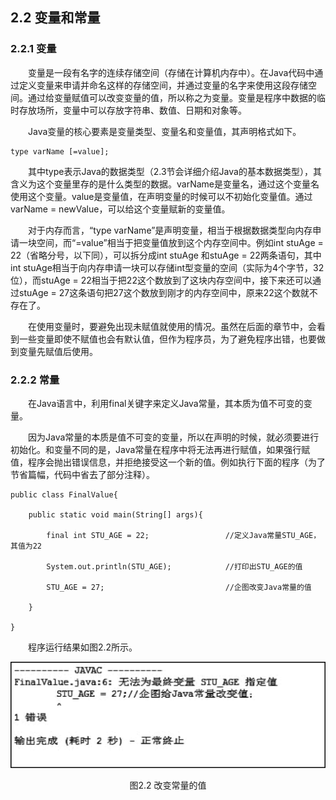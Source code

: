 ##  2.2  变量和常量  
###  2.2.1  变量   
&emsp;&emsp;变量是一段有名字的连续存储空间（存储在计算机内存中）。在Java代码中通过定义变量来申请并命名这样的存储空间，并通过变量的名字来使用这段存储空间。通过给变量赋值可以改变变量的值，所以称之为变量。变量是程序中数据的临时存放场所，变量中可以存放字符串、数值、日期和对象等。  

&emsp;&emsp;Java变量的核心要素是变量类型、变量名和变量值，其声明格式如下。  


```
type varName [=value];
```


&emsp;&emsp;其中type表示Java的数据类型（2.3节会详细介绍Java的基本数据类型），其含义为这个变量里存的是什么类型的数据。varName是变量名，通过这个变量名使用这个变量。value是变量值，在声明变量的时候可以不初始化变量值。通过varName = newValue，可以给这个变量赋新的变量值。

&emsp;&emsp;对于内存而言，“type varName”是声明变量，相当于根据数据类型向内存申请一块空间，而“=value”相当于把变量值放到这个内存空间中。例如int stuAge = 22（省略分号，以下同），可以拆分成int stuAge 和stuAge = 22两条语句，其中int stuAge相当于向内存申请一块可以存储int型变量的空间（实际为4个字节，32位），而stuAge = 22相当于把22这个数放到了这块内存空间中，接下来还可以通过stuAge = 27这条语句把27这个数放到刚才的内存空间中，原来22这个数就不存在了。

&emsp;&emsp;在使用变量时，要避免出现未赋值就使用的情况。虽然在后面的章节中，会看到一些变量即使不赋值也会有默认值，但作为程序员，为了避免程序出错，也要做到变量先赋值后使用。

### 2.2.2  常量  

&emsp;&emsp;在Java语言中，利用final关键字来定义Java常量，其本质为值不可变的变量。

&emsp;&emsp;因为Java常量的本质是值不可变的变量，所以在声明的时候，就必须要进行初始化。和变量不同的是，Java常量在程序中将无法再进行赋值，如果强行赋值，程序会抛出错误信息，并拒绝接受这一个新的值。例如执行下面的程序（为了节省篇幅，代码中省去了部分注释）。


```
public class FinalValue{

	public static void main(String[] args){

        final int STU_AGE = 22;              	//定义Java常量STU_AGE，其值为22

        System.out.println(STU_AGE);    		//打印出STU_AGE的值

        STU_AGE = 27;                     		//企图改变Java常量的值

	}

}
```


&emsp;&emsp;程序运行结果如图2.2所示。

<p align="center"><img src="../../img/d2z/tu2.2.png"/></p> 
<p align="center">图2.2  改变常量的值</p>  
